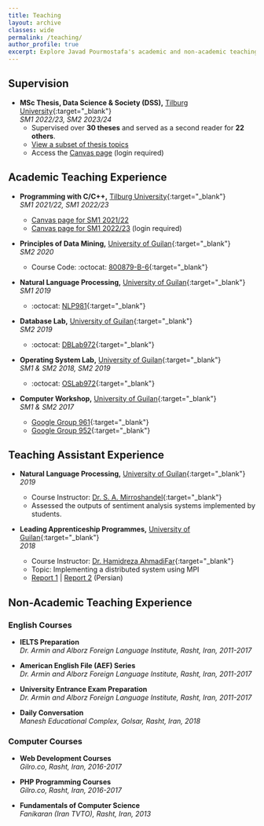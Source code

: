 ```yaml
---
title: Teaching
layout: archive
classes: wide
permalink: /teaching/
author_profile: true
excerpt: Explore Javad Pourmostafa's academic and non-academic teaching experiences.
---
```


## Supervision

- **MSc Thesis, Data Science & Society (DSS),** [Tilburg University](https://www.tilburguniversity.edu/about/schools/tshd/departments/dca){:target="_blank"}  
  *SM1 2022/23, SM2 2023/24*  
  - Supervised over **30 theses** and served as a second reader for **22 others**.  
  - [View a subset of thesis topics](/master_topics)  
  - Access the [Canvas page](https://tilburguniversity.instructure.com/courses/12764) (login required)

## Academic Teaching Experience

- **Programming with C/C++,** [Tilburg University](https://www.tilburguniversity.edu/about/schools/tshd/departments/dca){:target="_blank"}  
  *SM1 2021/22, SM1 2022/23*  
  - [Canvas page for SM1 2021/22](https://tilburguniversity.instructure.com/courses/8665)  
  - [Canvas page for SM1 2022/23](https://tilburguniversity.instructure.com/courses/11982) (login required)

- **Principles of Data Mining,** [University of Guilan](http://ce.guilan.ac.ir){:target="_blank"}  
  *SM2 2020*  
  - Course Code: :octocat: [800879-B-6](#){:target="_blank"}

- **Natural Language Processing,** [University of Guilan](http://ce.guilan.ac.ir){:target="_blank"}  
  *SM1 2019*  
  - :octocat: [NLP981](https://github.com/JoyeBright/NLP981){:target="_blank"}

- **Database Lab,** [University of Guilan](http://ce.guilan.ac.ir){:target="_blank"}  
  *SM2 2019*  
  - :octocat: [DBLab972](https://github.com/JoyeBright/DBLab){:target="_blank"}

- **Operating System Lab,** [University of Guilan](http://ce.guilan.ac.ir){:target="_blank"}  
  *SM1 & SM2 2018, SM2 2019*  
  - :octocat: [OSLab972](https://github.com/JoyeBright/OSLab){:target="_blank"}

- **Computer Workshop,** [University of Guilan](http://ce.guilan.ac.ir){:target="_blank"}  
  *SM1 & SM2 2017*  
  - <i class="fab fa-google"></i> [Google Group 961](https://groups.google.com/forum/#!forum/clab961){:target="_blank"}  
  - <i class="fab fa-google"></i> [Google Group 952](https://groups.google.com/forum/#!forum/clab952){:target="_blank"}

## Teaching Assistant Experience

- **Natural Language Processing,** [University of Guilan](http://ce.guilan.ac.ir){:target="_blank"}  
  *2019*  
  - Course Instructor: [Dr. S. A. Mirroshandel](https://nlp.guilan.ac.ir/mirroshandel){:target="_blank"}  
  - Assessed the outputs of sentiment analysis systems implemented by students.

- **Leading Apprenticeship Programmes,** [University of Guilan](http://ce.guilan.ac.ir){:target="_blank"}  
  *2018*  
  - Course Instructor: [Dr. Hamidreza AhmadiFar](https://staff.guilan.ac.ir/ahmadifar/){:target="_blank"}  
  - Topic: Implementing a distributed system using MPI  
  - [Report 1](#) | [Report 2](#) (Persian)

## Non-Academic Teaching Experience

### English Courses

- **IELTS Preparation**  
  *Dr. Armin and Alborz Foreign Language Institute, Rasht, Iran, 2011-2017*

- **American English File (AEF) Series**  
  *Dr. Armin and Alborz Foreign Language Institute, Rasht, Iran, 2011-2017*

- **University Entrance Exam Preparation**  
  *Dr. Armin and Alborz Foreign Language Institute, Rasht, Iran, 2011-2017*

- **Daily Conversation**  
  *Manesh Educational Complex, Golsar, Rasht, Iran, 2018*

### Computer Courses

- **Web Development Courses**  
  *Gilro.co, Rasht, Iran, 2016-2017*

- **PHP Programming Courses**  
  *Gilro.co, Rasht, Iran, 2016-2017*

- **Fundamentals of Computer Science**  
  *Fanikaran (Iran TVTO), Rasht, Iran, 2013*
